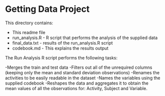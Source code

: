 # Getting Data Project

This directory contains:
- This readme file
- run_analysis.R - R script that performs the analysis of the supplied data
- final_data.txt - results of the run_analysis.R script
- codebook.md - This explains the results output 

The Run Analysis R script performs the following tasks:

-Merges the train and test data
-Filters out all of the unrequired columns (keeping only the mean and standard deviation observations)
-Renames the activities to be easily readable in the dataset
-Names the variables using the supplied codebook
-Reshapes the data and aggregates it to obtain the mean values of all the observations for: Activity, Subject and Variable.